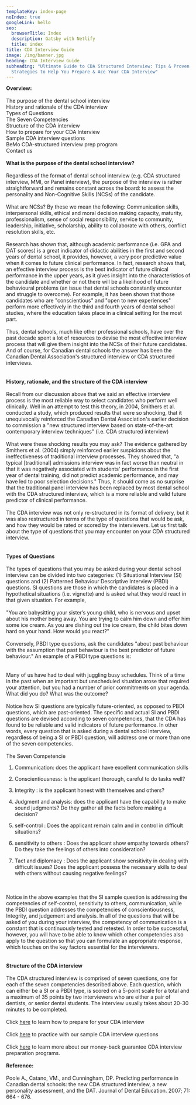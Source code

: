 ```yaml
---
templateKey: index-page
noIndex: true
googleLink: hello
seo:
  browserTitle: Index
  description: Gatsby with Netlify
  title: index
title: CDA Interview Guide
image: /img/banner.jpg
heading: CDA Interview Guide
subheading: "Ultimate Guide to CDA Structured Interview: Tips & Proven
  Strategies to Help You Prepare & Ace Your CDA Interview"
---
```

**Overview:**\
\
The purpose of the dental school interview\
History and rationale of the CDA interview\
Types of Questions\
The Seven Competencies\
Structure of the CDA interview\
How to prepare for your CDA Interview\
Sample CDA interview questions\
BeMo CDA-structured interview prep program\
Contact us\
\
**What is the purpose of the dental school interview?**\
\
Regardless of the format of dental school interview (e.g. CDA structured interview, MMI, or Panel interview), the purpose of the interview is rather straightforward and remains constant across the board: to assess the personality and Non-Cognitive Skills (NCSs) of the candidate.\
\
What are NCSs? By these we mean the following: Communication skills, interpersonal skills, ethical and moral decision making capacity, maturity, professionalism, sense of social responsibility, service to community, leadership, initiative, scholarship, ability to collaborate with others, conflict resolution skills, etc.\
\
Research has shown that, although academic performance (i.e. GPA and DAT scores) is a great indicator of didactic abilities in the first and second years of dental school, it provides, however, a very poor predictive value when it comes to future clinical performance. In fact, research shows that, an effective interview process is the best indicator of future clinical performance in the upper years, as it gives insight into the characteristics of the candidate and whether or not there will be a likelihood of future behavioural problems (an issue that dental schools constantly encounter and struggle to overcome). For example, it has been shown that those candidates who are "conscientious" and "open to new experiences" perform more effectively in the third and fourth years of dental school studies, where the education takes place in a clinical setting for the most part.\
\
Thus, dental schools, much like other professional schools, have over the past decade spent a lot of resources to devise the most effective interview process that will give them insight into the NCSs of their future candidates. And of course, for Canadian dental schools the answer has been the Canadian Dental Association's structured interview or CDA structured interviews.\
\
\
**History, rationale, and the structure of the CDA interview**\
\
Recall from our discussion above that we said an effective interview process is the most reliable way to select candidates who perform well clinically. Well in an attempt to test this theory, in 2004, Smithers et al. conducted a study, which produced results that were so shocking, that it unequivocally reinforced the Canadian Dental Association's earlier decision to commission a "new structured interview based on state-of-the-art contemporary interview techniques" (i.e. CDA structured interview)\
\
What were these shocking results you may ask? The evidence gathered by Smithers et al. (2004) simply reinforced earlier suspicions about the ineffectiveness of traditional interview processes. They showed that, "a typical \[traditional] admissions interview was in fact worse than neutral in that it was negatively associated with students' performance in the first year of dental training, did not predict academic performance, and may have led to poor selection decisions." Thus, it should come as no surprise that the traditional panel interview has been replaced by most dental school with the CDA structured interview, which is a more reliable and valid future predictor of clinical performance.\
\
The CDA interview was not only re-structured in its format of delivery, but it was also restructured in terms of the type of questions that would be ask, and how they would be rated or scored by the interviewers. Let us first talk about the type of questions that you may encounter on your CDA structured interview.\
\
\
**Types of Questions**\
\
The types of questions that you may be asked during your dental school interview can be divided into two categories: (1) Situational Interview (SI) questions and (2) Patterned Behaviour Descriptive Interview (PBDI) questions. SI questions are those in which the candidates is placed in a hypothetical situations (i.e. vignette) and is asked what they would react in that given situation. For example,\
\
"You are babysitting your sister’s young child, who is nervous and upset about his mother being away. You are trying to calm him down and offer him some ice cream. As you are dishing out the ice cream, the child bites down hard on your hand. How would you react?"\
\
Conversely, PBDI type questions, ask the candidates "about past behaviour with the assumption that past behaviour is the best predictor of future behaviour." An example of a PBDI type questions is:\
\
\
Many of us have had to deal with juggling busy schedules. Think of a time in the past when an important but unscheduled situation arose that required your attention, but you had a number of prior commitments on your agenda. What did you do? What was the outcome?\
\
Notice how SI questions are typically future-oriented, as opposed to PBDI questions, which are past-oriented. The specific and actual SI and PBDI questions are devised according to seven competencies, that the CDA has found to be reliable and valid indicators of future performance. In other words, every question that is asked during a dental school interview, regardless of being a SI or PBDI question, will address one or more than one of the seven competencies.\
\
The Seven Competencie

1. Communication: does the applicant have excellent communication skills

2. Conscientiousness: is the applicant thorough, careful to do tasks well?

3. Integrity : is the applicant honest with themselves and others?

4. Judgment and analysis: does the applicant have the capability to make sound judgments? Do they gather all the facts before making a decision?

5. self-control : Does the applicant remain calm and in control in difficult situations?

6. sensitivity to others : Does the applicant show empathy towards others? Do they take the feelings of others into consideration?

7. Tact and diplomacy : Does the applicant show sensitivity in dealing with difficult issues? Does the applicant possess the necessary skills to deal with others without causing negative feelings?

\
\
Notice in the above examples that the SI sample question is addressing the competencies of self-control, sensitivity to others, communication, while the PBDI question addresses the competencies of conscientiousness, Integrity, and judgement and analysis. In all of the questions that will be asked of you during your interview, the competency of communication is a constant that is continuously tested and retested. In order to be successful, however, you will have to be able to know which other competencies also apply to the question so that you can formulate an appropriate response, which touches on the key factors essential for the interviewers.\
\
\
**Structure of the CDA interview**\
\
The CDA structured interview is comprised of seven questions, one for each of the seven competencies described above. Each question, which can either be a SI or a PBDI type, is scored on a 5-point scale for a total and a maximum of 35 points by two interviewers who are either a pair of dentists, or senior dental students. The interview usually takes about 20-30 minutes to be completed.\
\
Click [here](http://cdainterview.com/how-to-prepare-for-cda-interview.html "How To Prepare") to learn how to prepare for your CDA interview\
\
Click [here](http://cdainterview.com/sample-cda-interview-questions.html "CDA Interview Questions") to practice with our sample CDA interview questions\
\
Click [here](http://bemoacademicconsulting.com/Dental-School-Interview-Preparation.html) to learn more about our money-back guarantee CDA interview preparation programs.\
\
**Reference:**\
\
Poole A., Catano, VM., and Cunningham, DP. Predicting performance in Canadian dental schools: the new CDA structured interview, a new personality assessment, and the DAT. Journal of Dental Education. 2007; 71: 664 - 676.